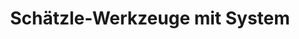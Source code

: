 ---
title: "Schätzle-Werkzeuge mit System"
url: /wutoeschingen/schaetzle-werkzeuge-mit-system/
shop: Eisenwaren
---